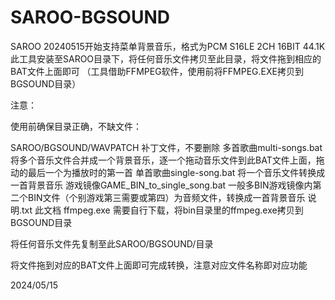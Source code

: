 # SAROO-BGSOUND
SAROO 20240515开始支持菜单背景音乐，格式为PCM S16LE 2CH 16BIT 44.1K
此工具安装至SAROO目录下，将任何音乐文件拷贝至此目录，将文件拖到相应的BAT文件上面即可
（工具借助FFMPEG软件，使用前将FFMPEG.EXE拷贝到BGSOUND目录）


注意：

使用前确保目录正确，不缺文件：

SAROO/BGSOUND/WAVPATCH 补丁文件，不要删除
		多首歌曲multi-songs.bat 将多个音乐文件合并成一个背景音乐，逐一个拖动音乐文件到此BAT文件上面，拖动的最后一个为播放时的第一首
		单首歌曲single-song.bat 将一个音乐文件转换成一首背景音乐
		游戏镜像GAME_BIN_to_single_song.bat 一般多BIN游戏镜像内第二个BIN文件（个别游戏第三需要或第四）为音频文件，转换成一首背景音乐
		说明.txt 此文档
		ffmpeg.exe 需要自行下载，将bin目录里的ffmpeg.exe拷贝到BGSOUND目录

将任何音乐文件先复制至此SAROO/BGSOUND/目录

将文件拖到对应的BAT文件上面即可完成转换，注意对应文件名称即对应功能


2024/05/15
